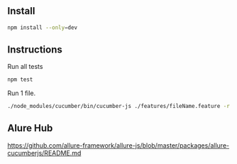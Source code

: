 #

## Install

```bash
npm install --only=dev
```

## Instructions

Run all tests

```bash
npm test
```

Run 1 file.

```bash
./node_modules/cucumber/bin/cucumber-js ./features/fileName.feature -r ./steps
```


## Alure Hub
https://github.com/allure-framework/allure-js/blob/master/packages/allure-cucumberjs/README.md
